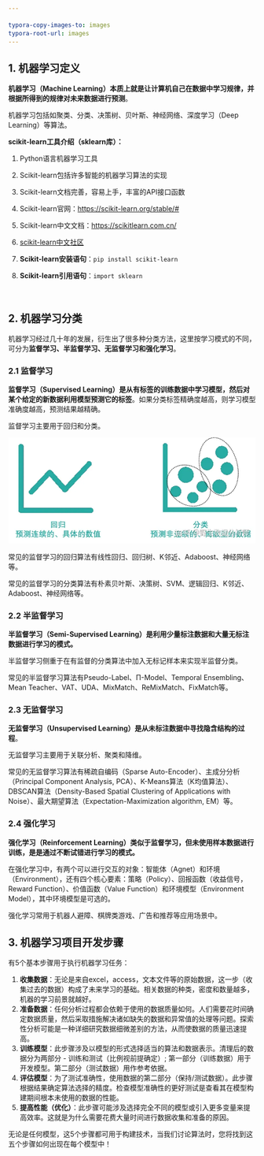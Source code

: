 ```yaml
---

typora-copy-images-to: images
typora-root-url: images
---
```


## 1. 机器学习定义

**机器学习（Machine Learning）本质上就是让计算机自己在数据中学习规律，并根据所得到的规律对未来数据进行预测**。

机器学习包括如聚类、分类、决策树、贝叶斯、神经网络、深度学习（Deep Learning）等算法。

**scikit-learn工具介绍（sklearn库）：**

1. Python语言机器学习工具

2. Scikit-learn包括许多智能的机器学习算法的实现

3. Scikit-learn文档完善，容易上手，丰富的API接口函数

4. Scikit-learn官网：https://scikit-learn.org/stable/#

5. Scikit-learn中文文档：https://scikitlearn.com.cn/

6. [scikit-learn中文社区](https://scikit-learn.org.cn/)

7. **Scikit-learn安装语句**：`pip install scikit-learn`

8. **Scikit-learn引用语句**：`import sklearn`

   ​

## 2. 机器学习分类

机器学习经过几十年的发展，衍生出了很多种分类方法，这里按学习模式的不同，可分为**监督学习、半监督学习、无监督学习和强化学习**。

### 2.1 监督学习

**监督学习（Supervised Learning）是从有标签的训练数据中学习模型，然后对某个给定的新数据利用模型预测它的标签**。如果分类标签精确度越高，则学习模型准确度越高，预测结果越精确。

监督学习主要用于回归和分类。

![img](src/v2-87000e018381a5cd85f3f98d767fd7ce_1440w.webp)

常见的监督学习的回归算法有线性回归、回归树、K邻近、Adaboost、神经网络等。

常见的监督学习的分类算法有朴素贝叶斯、决策树、SVM、逻辑回归、K邻近、Adaboost、神经网络等。

### 2.2 半监督学习

**半监督学习（Semi-Supervised Learning）是利用少量标注数据和大量无标注数据进行学习的模式。**

半监督学习侧重于在有监督的分类算法中加入无标记样本来实现半监督分类。

常见的半监督学习算法有Pseudo-Label、Π-Model、Temporal Ensembling、Mean Teacher、VAT、UDA、MixMatch、ReMixMatch、FixMatch等。

### 2.3 无监督学习

**无监督学习（Unsupervised Learning）是从未标注数据中寻找隐含结构的过程**。

无监督学习主要用于关联分析、聚类和降维。

常见的无监督学习算法有稀疏自编码（Sparse Auto-Encoder）、主成分分析（Principal Component Analysis, PCA）、K-Means算法（K均值算法）、DBSCAN算法（Density-Based Spatial Clustering of Applications with Noise）、最大期望算法（Expectation-Maximization algorithm, EM）等。

### 2.4 强化学习

**强化学习（Reinforcement Learning）类似于监督学习，但未使用样本数据进行训练，是是通过不断试错进行学习的模式。**

在强化学习中，有两个可以进行交互的对象：智能体（Agnet）和环境（Environment），还有四个核心要素：策略（Policy）、回报函数（收益信号，Reward Function）、价值函数（Value Function）和环境模型（Environment Model），其中环境模型是可选的。

强化学习常用于机器人避障、棋牌类游戏、广告和推荐等应用场景中。



## 3. 机器学习项目开发步骤

有5个基本步骤用于执行机器学习任务：

1. **收集数据**：无论是来自excel，access，文本文件等的原始数据，这一步（收集过去的数据）构成了未来学习的基础。相关数据的种类，密度和数量越多，机器的学习前景就越好。
2. **准备数据**：任何分析过程都会依赖于使用的数据质量如何。人们需要花时间确定数据质量，然后采取措施解决诸如缺失的数据和异常值的处理等问题。探索性分析可能是一种详细研究数据细微差别的方法，从而使数据的质量迅速提高。
3. **训练模型**：此步骤涉及以模型的形式选择适当的算法和数据表示。清理后的数据分为两部分 - 训练和测试（比例视前提确定）; 第一部分（训练数据）用于开发模型。第二部分（测试数据）用作参考依据。
4. **评估模型**：为了测试准确性，使用数据的第二部分（保持/测试数据）。此步骤根据结果确定算法选择的精度。检查模型准确性的更好测试是查看其在模型构建期间根本未使用的数据的性能。
5. **提高性能（优化）**：此步骤可能涉及选择完全不同的模型或引入更多变量来提高效率。这就是为什么需要花费大量时间进行数据收集和准备的原因。

无论是任何模型，这5个步骤都可用于构建技术，当我们讨论算法时，您将找到这五个步骤如何出现在每个模型中！

